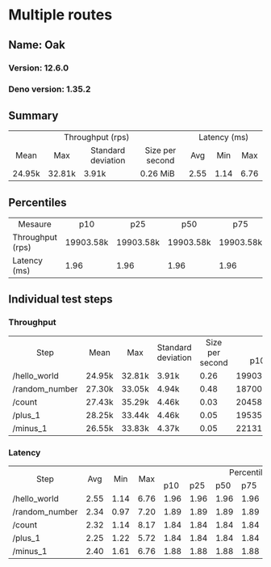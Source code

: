 # Multiple routes
## Name: Oak 

### Version: 12.6.0
### Deno version: 1.35.2

## Summary
<table>
<tr>
    <td align="center" colspan="4">Throughput (rps)</td>
    <td align="center" colspan="3">Latency (ms)</td>
</tr>
<tr>
    <td align="center">Mean</td>
    <td align="center">Max</td>
    <td align="center">Standard deviation</td>
    <td align="center">Size per second</td>
    <td align="center">Avg</td>
    <td align="center">Min</td>
    <td align="center">Max</td>
</tr>
<tr>
    <td>24.95k</td>
    <td>32.81k</td>
    <td>3.91k</td>
    <td>0.26 MiB</td>
    <td>2.55</td>
    <td>1.14</td>
    <td>6.76</td>
</tr>
</table>

## Percentiles

<table>
<tr>
  <td align="center">Mesaure</td>
  <td align="center">p10</td>
  <td align="center">p25</td>
  <td align="center">p50</td>
  <td align="center">p75</td>
  <td align="center">p90</td>
  <td align="center">p95</td>
  <td align="center">p99</td>
</tr>
<tr>
  <td>Throughput (rps)</td>
  <td>19903.58k</td>
  <td>19903.58k</td>
  <td>19903.58k</td>
  <td>19903.58k</td>
  <td>28926.39k</td>
  <td>29816.02k</td>
  <td>32809.91k</td>
</tr>
<tr>
  <td>Latency (ms)</td>
  <td>1.96</td>
  <td>1.96</td>
  <td>1.96</td>
  <td>1.96</td>
  <td>3.26</td>
  <td>3.73</td>
  <td>4.83</td>
</tr>
</table>

## Individual test steps

### Throughput

<table>
<tr>
  <td align="center" rowspan="2">Step</td>
  <td align="center" rowspan="2">Mean</td>
  <td align="center" rowspan="2">Max</td>
  <td align="center" rowspan="2">Standard deviation</td>
  <td align="center" rowspan="2">Size per second</td>
  <td align="center" colspan="7">Percentiles</td>
</tr>
<tr>
  <!-- still Step -->
  <!-- still Mean -->
  <!-- still Max -->
  <!-- still Standard deviation -->
  <!-- still Size per second -->
  <td align="center">p10</td>
  <td align="center">p25</td>
  <td align="center">p50</td>
  <td align="center">p75</td>
  <td align="center">p90</td>
  <td align="center">p95</td>
  <td align="center">p99</td>
</tr>
<tr>
  <td>/hello_world</td>
  <td>24.95k</td>
  <td>32.81k</td>
  <td>3.91k</td>
  <td>0.26</td>
  <td>19903.58k</td>
  <td>19903.58k</td>
  <td>19903.58k</td>
  <td>19903.58k</td>
  <td>28926.39k</td>
  <td>29816.02k</td>
  <td>32809.91k</td>
</tr><tr>
  <td>/random_number</td>
  <td>27.30k</td>
  <td>33.05k</td>
  <td>4.94k</td>
  <td>0.48</td>
  <td>18700.97k</td>
  <td>18700.97k</td>
  <td>18700.97k</td>
  <td>18700.97k</td>
  <td>32259.98k</td>
  <td>32345.28k</td>
  <td>33050.68k</td>
</tr><tr>
  <td>/count</td>
  <td>27.43k</td>
  <td>35.29k</td>
  <td>4.46k</td>
  <td>0.03</td>
  <td>20458.00k</td>
  <td>20458.00k</td>
  <td>20458.00k</td>
  <td>20458.00k</td>
  <td>32904.00k</td>
  <td>33812.71k</td>
  <td>35288.08k</td>
</tr><tr>
  <td>/plus_1</td>
  <td>28.25k</td>
  <td>33.44k</td>
  <td>4.46k</td>
  <td>0.05</td>
  <td>19535.98k</td>
  <td>19535.98k</td>
  <td>19535.98k</td>
  <td>19535.98k</td>
  <td>32072.83k</td>
  <td>32932.30k</td>
  <td>33438.63k</td>
</tr><tr>
  <td>/minus_1</td>
  <td>26.55k</td>
  <td>33.83k</td>
  <td>4.37k</td>
  <td>0.05</td>
  <td>22131.87k</td>
  <td>22131.87k</td>
  <td>22131.87k</td>
  <td>22131.87k</td>
  <td>31231.24k</td>
  <td>32508.46k</td>
  <td>33832.19k</td>
</tr></table>

### Latency

<table>
<tr>
  <td align="center" rowspan="2">Step</td>
  <td align="center" rowspan="2">Avg</td>
  <td align="center" rowspan="2">Min</td>
  <td align="center" rowspan="2">Max</td>
  <td align="center" colspan="7">Percentiles</td>
</tr>
<tr>
  <!-- still Avg -->
  <!-- still Min -->
  <!-- still Max -->
  <td>p10</td>
  <td>p25</td>
  <td>p50</td>
  <td>p75</td>
  <td>p90</td>
  <td>p95</td>
  <td>p99</td>
</tr>
<tr>
  <td>/hello_world</td>
  <td>2.55</td>
  <td>1.14</td>
  <td>6.76</td>
  <td>1.96</td>
  <td>1.96</td>
  <td>1.96</td>
  <td>1.96</td>
  <td>3.26</td>
  <td>3.73</td>
  <td>4.83</td>
</tr><tr>
  <td>/random_number</td>
  <td>2.34</td>
  <td>0.97</td>
  <td>7.20</td>
  <td>1.89</td>
  <td>1.89</td>
  <td>1.89</td>
  <td>1.89</td>
  <td>3.07</td>
  <td>3.39</td>
  <td>5.50</td>
</tr><tr>
  <td>/count</td>
  <td>2.32</td>
  <td>1.14</td>
  <td>8.17</td>
  <td>1.84</td>
  <td>1.84</td>
  <td>1.84</td>
  <td>1.84</td>
  <td>2.91</td>
  <td>3.40</td>
  <td>4.83</td>
</tr><tr>
  <td>/plus_1</td>
  <td>2.25</td>
  <td>1.22</td>
  <td>5.72</td>
  <td>1.84</td>
  <td>1.84</td>
  <td>1.84</td>
  <td>1.84</td>
  <td>2.87</td>
  <td>3.36</td>
  <td>4.92</td>
</tr><tr>
  <td>/minus_1</td>
  <td>2.40</td>
  <td>1.61</td>
  <td>6.76</td>
  <td>1.88</td>
  <td>1.88</td>
  <td>1.88</td>
  <td>1.88</td>
  <td>3.02</td>
  <td>3.48</td>
  <td>4.81</td>
</tr></table>